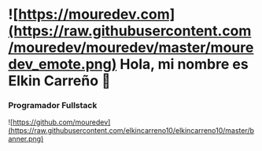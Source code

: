 # ![https://mouredev.com](https://raw.githubusercontent.com/mouredev/mouredev/master/mouredev_emote.png) Hola, mi nombre es Elkin Carreño 👋
### Programador Fullstack

![https://github.com/mouredev](https://raw.githubusercontent.com/elkincarreno10/elkincarreno10/master/banner.png)

<!--
**elkincarreno10/elkincarreno10** is a ✨ _special_ ✨ repository because its `README.md` (this file) appears on your GitHub profile.

Here are some ideas to get you started:

- 🔭 I’m currently working on ...
- 🌱 I’m currently learning ...
- 👯 I’m looking to collaborate on ...
- 🤔 I’m looking for help with ...
- 💬 Ask me about ...
- 📫 How to reach me: ...
- 😄 Pronouns: ...
- ⚡ Fun fact: ...
-->

